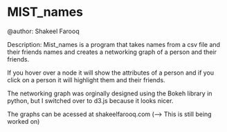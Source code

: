# MIST_names
 @author: Shakeel Farooq
 
 Description:
 Mist_names is a program that takes names from a csv file and their friends names
 and creates a networking graph of a person and their friends.
 
 If you hover over a node it will show the attributes of a person
 and if you click on a person it will highlight them and their friends.
 
 The networking graph was orginally designed using the Bokeh library in python,
 but I switched over to d3.js because it looks nicer.
 
 The graphs can be acessed at shakeelfarooq.com (--> This is still being worked on)
